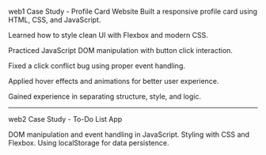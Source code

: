 web1 Case Study - Profile Card Website
Built a responsive profile card using HTML, CSS, and JavaScript.

Learned how to style clean UI with Flexbox and modern CSS.

Practiced JavaScript DOM manipulation with button click interaction.

Fixed a click conflict bug using proper event handling.

Applied hover effects and animations for better user experience.

Gained experience in separating structure, style, and logic.

____________________________________________________________________
web2 Case Study - To-Do List App

DOM manipulation and event handling in JavaScript.
Styling with CSS and Flexbox.
Using localStorage for data persistence.

